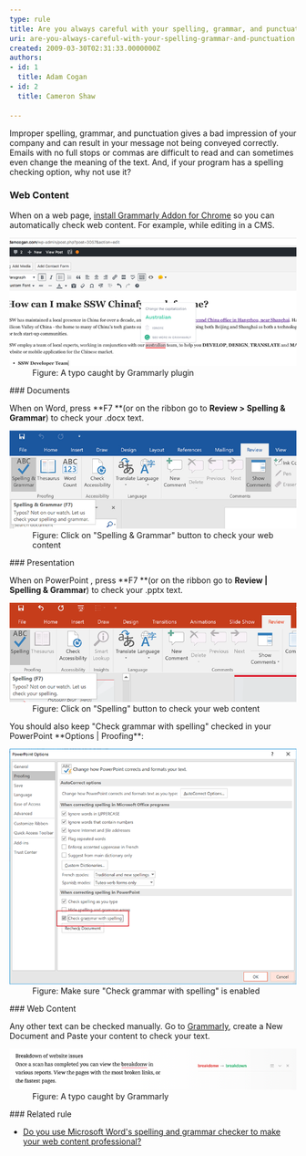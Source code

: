 ```yaml
---
type: rule
title: Are you always careful with your spelling, grammar, and punctuation?
uri: are-you-always-careful-with-your-spelling-grammar-and-punctuation
created: 2009-03-30T02:31:33.0000000Z
authors:
- id: 1
  title: Adam Cogan
- id: 2
  title: Cameron Shaw

---
```



​​Improper spelling, grammar, and punctuation gives a bad impression of your company and can result in your message not being conveyed correctly. Emails with no full stops or commas are difficult to read and can sometimes even change the meaning of the text. And, if your program has a spelling checking option, why not use it?
 
### Web Content


When on a web page, [install Grammarly Addon for Chrome](https://chrome.google.com/webstore/detail/grammarly-for-chrome/kbfnbcaeplbcioakkpcpgfkobkghlhen) so you can automatically check web content. For example, while editing in a CMS.
<dl class="image"><dt> <img src="grammarly-plugin.png" alt="grammarly.png"> </dt><dd>Figure: A typo caught by Grammarly plugin <br></dd></dl>
### Documents


When on Word, press **F7 **(or on the ribbon go to **Review > Spelling & Grammar**) to check your .docx text.
<dl class="image"><dt> <img src="Microsoft-Word-has-a-spelling-and-grammar-checker.jpg" alt="Use Microsoft Word's spelling and grammar checker to confirm your content is correct"> </dt><dd>Figure: Click on "Spelling & Grammar" button to check your web content</dd></dl>
### Presentation

When on PowerPoint , press **F7 **(or on the ribbon go to **Review | Spelling & Grammar**) to check your .pptx text.
<dl class="image"><dt> <img src="ppt-review-f7.png" alt="ppt-review-f7.png"> </dt><dd>Figure: Click on "Spelling" button to check your web content</dd></dl>
You should also keep "Check grammar with spelling" checked in your PowerPoint **Options | Proofing**:
<dl class="image"><dt> <img src="ppt-check-spelling.png" alt="ppt-check-spelling.png"> <br> 
   </dt><dd>Figure: Make sure "Check grammar with spelling" is enabled<br></dd></dl>
### Web Content


Any other text can be checked manually. Go to [Grammarly](https://app.grammarly.com/), create a New Document and Paste your content to check your text.
<dl class="image"><dt> <img src="grammarly.png" alt="grammarly.png"> </dt><dd>Figure: A typo caught by Grammarly<span style="color:#444444;"> </span></dd></dl>
### Related rule


- [Do you use Microsoft Word's spelling and grammar checker to make your web content professional?](/Pages/UseSpellingAndGrammarChecker.aspx)



